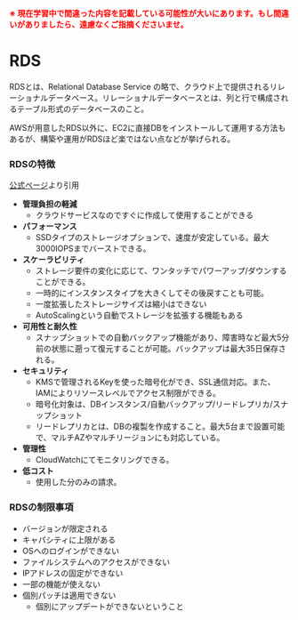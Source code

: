 <strong style="color: red; ">
※ 現在学習中で間違った内容を記載している可能性が大いにあります。もし間違いがありましたら、遠慮なくご指摘くださいませ。
</strong>

# RDS

RDSとは、Relational Database Service の略で、クラウド上で提供されるリレーショナルデータベース。リレーショナルデータベースとは、列と行で構成されるテーブル形式のデータベースのこと。

AWSが用意したRDS以外に、EC2に直接DBをインストールして運用する方法もあるが、構築や運用がRDSほど楽ではない点などが挙げられる。

### RDSの特徴

[公式ページ](https://aws.amazon.com/jp/rds/features/)より引用

- **管理負担の軽減**
    - クラウドサービスなのですぐに作成して使用することができる
- **パフォーマンス**
    - SSDタイプのストレージオプションで、速度が安定している。最大3000IOPSまでバーストできる。
- **スケーラビリティ**
    - ストレージ要件の変化に応じて、ワンタッチでパワーアップ/ダウンすることができる。
    - 一時的にインスタンスタイプを大きくしてその後戻すことも可能。
    - 一度拡張したストレージサイズは縮小はできない
    - AutoScalingという自動でストレージを拡張する機能もある
- **可用性と耐久性**
    - スナップショットでの自動バックアップ機能があり、障害時など最大5分前の状態に遡って復元することが可能。バックアップは最大35日保存される。
- **セキュリティ**
    - KMSで管理されるKeyを使った暗号化ができ、SSL通信対応。また、IAMによりリソースレベルでアクセス制限ができる。
    - 暗号化対象は、DBインスタンス/自動バックアップ/リードレプリカ/スナップショット
    - リードレプリカとは、DBの複製を作成すること。最大5台まで設置可能で、マルチAZやマルチリージョンにも対応している。
- **管理性**
    - CloudWatchにてモニタリングできる。
- **低コスト**
    - 使用した分のみの請求。

### RDSの制限事項

- バージョンが限定される
- キャパシティに上限がある
- OSへのログインができない
- ファイルシステムへのアクセスができない
- IPアドレスの固定ができない
- 一部の機能が使えない
- 個別パッチは適用できない
    - 個別にアップデートができないということ